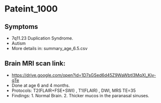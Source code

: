 # Pateint_1000

## Symptoms
- 7q11.23 Duplication Syndrome.
- Autism
- More details in: summary_age_6.5.csv

## Brain MRI scan link:
- https://drive.google.com/open?id=1D7sGSed6d45Z9WaWbtl3MqXl_Kjv-qTe
- Done at age 6 and 4 months.
- Protocols: T2(FLAIR+FSE+SWI) , T1(FLAIR) , DWI, MRS TE=35
- Findings: 1. Normal Brain. 2. Thicker mucos in the paranasal sinuses.
